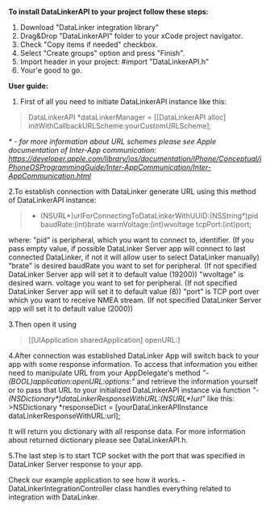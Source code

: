 **To install DataLinkerAPI to your project follow these steps:**

1. Download "DataLinker integration library"
3. Drag&Drop "DataLinkerAPI" folder to your xCode project navigator.
2. Check "Copy items if needed" checkbox.
3. Select "Create groups" option and press "Finish".
4. Import header in your project:
	#import "DataLinkerAPI.h"
5. Your'e good to go. 



**User guide:**

1. First of all you need to initiate DataLinkerAPI instance like this:
>DataLinkerAPI *dataLinkerManager = [[DataLinkerAPI alloc] initWithCallbackURLScheme:yourCustomURLScheme];

_* - for more information about URL schemes please see Apple documentation of Inter-App communication:
https://developer.apple.com/library/ios/documentation/iPhone/Conceptual/iPhoneOSProgrammingGuide/Inter-AppCommunication/Inter-AppCommunication.html_


2.To establish connection with DataLinker generate URL using this method of DataLinkerAPI instance:
>- (NSURL*)urlForConnectingToDataLinkerWithUUID:(NSString*)pid 
				      baudRate:(int)brate
				   warnVoltage:(int)wvoltage 
				       tcpPort:(int)port;


where:
	"pid" is peripheral, which you want to connect to, identifier. (If you pass empty value, if possible DataLinker Server app will connect to last connected DataLinker, if not it will allow user to select DataLinker manually)
	"brate" is desired baudRate you want to set for peripheral. (If not specified DataLinker Server app will set it to default value (19200))
	"wvoltage" is desired warn. voltage you want to set for peripheral. (If not specified DataLinker Server app will set it to default value (8))
	"port" is TCP port over which you want to receive NMEA stream. (If not specified DataLinker Server app will set it to default value (2000))


3.Then open it using 
>[[UIApplication sharedApplication] openURL:]


4.After connection was established DataLinker App will switch back to your app with some response information. To access that information you either need to manipulate URL from your AppDelegate's method _"- (BOOL)application:openURL:options:"_ and retrieve the information yourself or to pass that URL to your initialized DataLinkerAPI instance via function _"- (NSDictionary*)dataLinkerResponseWithURL:(NSURL*)url"_ like this:
	>NSDictionary *responseDict = [yourDataLinkerAPIInstance dataLinkerResponseWithURL:url];

It will return you dictionary with all response data. For more information about returned dictionary please see DataLinkerAPI.h.


5.The last step is to start TCP socket with the port that was specified in DataLinker Server response to your app.


Check our example application to see how it works.
	- DataLinkerIntegrationController class handles everything related to integration with DataLinker.